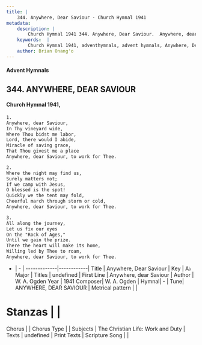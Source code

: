 ```yaml
---
title: |
    344. Anywhere, Dear Saviour - Church Hymnal 1941
metadata:
    description: |
        Church Hymnal 1941 344. Anywhere, Dear Saviour.  Anywhere, dear Saviour,  In Thy vineyard wide,  Where Thou bidst me labor,  Lord, there would I abide,  Miracle of saving grace,  That Thou givest me a place  Anywhere, dear Saviour, to work for Thee. 
    keywords:  |
        Church Hymnal 1941, adventhymnals, advent hymnals, Anywhere, Dear Saviour, Anywhere, dear Saviour. 
    author: Brian Onang'o
---
```


#### Advent Hymnals
## 344. ANYWHERE, DEAR SAVIOUR
####  Church Hymnal 1941,

```txt
1.
Anywhere, dear Saviour, 
In Thy vineyard wide, 
Where Thou bidst me labor, 
Lord, there would I abide, 
Miracle of saving grace, 
That Thou givest me a place 
Anywhere, dear Saviour, to work for Thee. 

2.
Where the night may find us, 
Surely matters not; 
If we camp with Jesus, 
O blessed is the spot! 
Quickly we the tent may fold, 
Cheerful march through storm or cold, 
Anywhere, dear Saviour, to work for Thee. 

3.
All along the journey, 
Let us fix our eyes 
On the "Rock of Ages," 
Until we gain the prize. 
There the heart will make its home, 
Willing led by Thee to roam, 
Anywhere, dear Saviour, to work for Thee.

```

- |   -  |
-------------|------------|
Title | Anywhere, Dear Saviour |
Key | A♭ Major |
Titles | undefined |
First Line | Anywhere, dear Saviour |
Author | W. A. Ogden
Year | 1941
Composer| W. A. Ogden |
Hymnal|  - |
Tune| ANYWHERE, DEAR SAVIOUR |
Metrical pattern | |
# Stanzas |  |
Chorus |  |
Chorus Type |  |
Subjects | The Christian Life: Work and Duty |
Texts | undefined |
Print Texts | 
Scripture Song |  |
    
